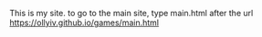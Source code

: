 This is my site. 
to go to the main site, type main.html after the url
https://ollyiv.github.io/games/main.html
